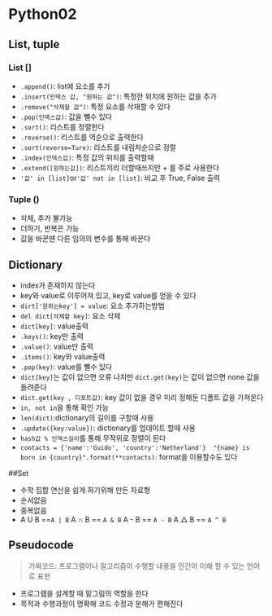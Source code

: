 # Python02

## List, tuple

### List []
- `.append()`: list에 요소를 추가
- `.insert(인덱스 값, "원하는 값")`: 특정한 위치에 원하는 값을 추가
- `.remove("삭제할 값")`: 특정 요소를 삭재할 수 있다
- `.pop(인덱스값)`: 값을 뺄수 있다
- `.sort()`: 리스트를 정렬한다
- `.reverse()`: 리스트를 역순으로 출력한다
- `.sort(reverse=Ture)`: 리스트를 내림차순으로 정렬
- `.index(인덱스값)`: 특정 값의 위치를 출력할때
- `.extend([원하는값])`: 리스트끼리 더할때쓰지만 + 를 주로 사용한다
- `'값' in [list]`or`'값' not in [list]`: 비교 후 True, False 출력
### Tuple ()
- 삭제, 추가 불가능
- 더하기, 반복은 가능
- 값을 바꾼땐 다른 임의의 변수를 통해 바꾼다

## Dictionary
- index가 존재하지 않는다
- key와 value로 이루어져 있고, key로 value를 얻을 수 있다
- `dirt['원하는key'] = value`: 요소 추가하는방법
- `del dict[삭제할 key]`: 요소 삭제
- `dict[key]`: value출력
- `.keys()`: key만 출력
- `.value()`: value만 출력
- `.items()`: key와 value출력
- `.pop(key)`: value를 뺄수 있다
- `dict[key]`는 값이 없으면 오류 나지만 `dict.get(key)`는 값이 없으면 none 값을 돌려준다 
- `dict.get(key , 디포트값)`: key 값이 없을 경우 미리 정해둔 디폴트 값을 가져온다
- `in, not in`을 통해 확인 가능
- `len(dict)`:dictionary의 길이를 구할때 사용
- `.update({key:value})`: dictionary를 업데이트 할때 사용
- `hash값 % 인덱스길이`를 통해 무작위로 정렬이 된다
- `contacts = {'name':'Guido', 'country':'Netherland'}  "{name} is born in {country}".format(**contacts)`: format을 이용할수도 있다

##Set
- 수학 집합 연산을 쉽게 하기위해 만든 자료형
- 순서없음
- 중복없음
- A U B ==`A | B` A ∩ B == `A & B` A - B == `A - B` A △ B == `A ^ B`

## Pseudocode
> 가짜코드: 프로그램이나 알고리즘이 수행할 내용을 인간이 이해 할 수 있는 언어로 표현
- 프로그램을 설계할 때 밑그림의 역할을 한다
- 목적과 수행과정이 명확해 코드 수정과 분해가 편해진다

